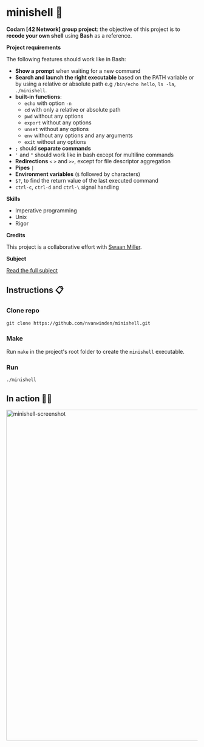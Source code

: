 # minishell :shell:
**Codam [42 Network] group project**: the objective of this project is to **recode your own shell** using **Bash** as a reference.

__Project requirements__

The following features should work like in Bash:
- **Show a prompt** when waiting for a new command
- **Search and launch the right executable** based on the PATH variable or by using a relative or absolute path e.g `/bin/echo hello`, `ls -la`, `./minishell`.
- **built-in functions**:
  - `echo` with option `-n`
  - `cd` with only a relative or absolute path
  - `pwd` without any options
  - `export` without any options
  - `unset` without any options
  - `env` without any options and any arguments
  - `exit` without any options
 - `;` should **separate commands**
 - `'` and `"` should work like in bash except for multiline commands
 - **Redirections** `<` `>` and `>>`, except for file descriptor aggregation
 - **Pipes** `|`
 - **Environment variables** (`$` followed by characters)
 - `$?`, to find the return value of the last executed command
 - `ctrl-c`, `ctrl-d` and `ctrl-\` signal handling

__Skills__

- Imperative programming
- Unix
- Rigor

__Credits__

This project is a collaborative effort with [Swaan Miller](https://github.com/subsp4ce).

__Subject__

[Read the full subject](https://github.com/nvanwinden/minishell/blob/main/en.subject.pdf)

## Instructions :clipboard:

### Clone repo

`git clone https://github.com/nvanwinden/minishell.git`

### Make

Run `make` in the project's root folder to create the `minishell` executable.

### Run

`./minishell`

## In action :surfing_man:

<img width="872" alt="minishell-screenshot" src="https://user-images.githubusercontent.com/58479085/205021340-8e49892c-32cc-4c50-a8bd-a54c8f800fcc.png">
